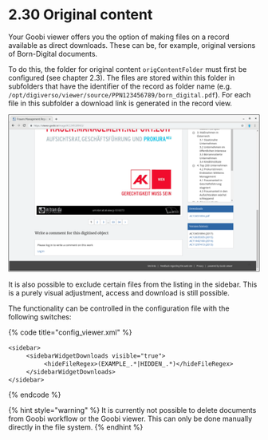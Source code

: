 # 2.30 Original content

Your Goobi viewer offers you the option of making files on a record available as direct downloads. These can be, for example, original versions of Born-Digital documents. 

To do this, the folder for original content `origContentFolder` must first be configured \(see chapter 2.3\). The files are stored within this folder in subfolders that have the identifier of the record as folder name \(e.g. `/opt/digiverso/viewer/source/PPN123456789/born_digital.pdf`\). For each file in this subfolder a download link is generated in the record view.

![A file is additionally offered for download in the sidebar](../.gitbook/assets/2.30.png)

It is also possible to exclude certain files from the listing in the sidebar. This is a purely visual adjustment, access and download is still possible.

The functionality can be controlled in the configuration file with the following switches:

{% code title="config\_viewer.xml" %}
```markup
<sidebar>
     <sidebarWidgetDownloads visible="true">
          <hideFileRegex>(EXAMPLE_.*|HIDDEN_.*)</hideFileRegex>
     </sidebarWidgetDownloads>
</sidebar>
```
{% endcode %}

{% hint style="warning" %}
It is currently not possible to delete documents from Goobi workflow or the Goobi viewer. This can only be done manually directly in the file system.
{% endhint %}

